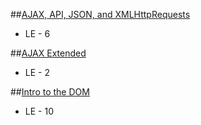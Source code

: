 ##[AJAX, API, JSON, and XMLHttpRequests](https://coursework.galvanize.com/redirects/learning_experiences/34)

- LE - 6

##[AJAX Extended](https://coursework.galvanize.com/redirects/learning_experiences/105)
- LE - 2

##[Intro to the DOM](https://coursework.galvanize.com/redirects/learning_experiences/83)
- LE - 10
